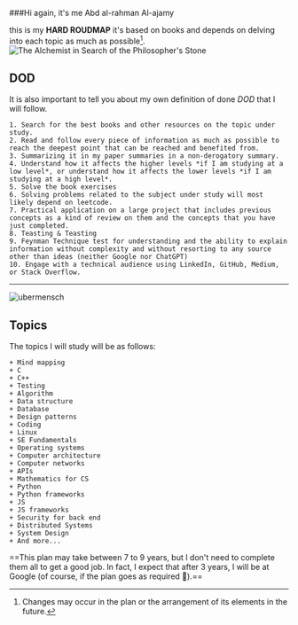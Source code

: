 ###Hi again, it's me Abd al-rahman Al-ajamy

this is my **HARD ROUDMAP** it's based on books and depends on delving into each topic as much as possible[^1].
![The Alchemist in Search of the Philosopher's Stone][Alchemist]

## DOD
It is also important to tell you about my own definition of done *DOD* that I will follow.

    1. Search for the best books and other resources on the topic under study.
    2. Read and follow every piece of information as much as possible to reach the deepest point that can be reached and benefited from.
    3. Summarizing it in my paper summaries in a non-derogatory summary.
    4. Understand how it affects the higher levels *if I am studying at a low level*, or understand how it affects the lower levels *if I am studying at a high level*.
    5. Solve the book exercises
    6. Solving problems related to the subject under study will most likely depend on leetcode.
    7. Practical application on a large project that includes previous concepts as a kind of review on them and the concepts that you have just completed.
    8. Teasting & Teasting
    9. Feynman Technique test for understanding and the ability to explain information without complexity and without resorting to any source other than ideas (neither Google nor ChatGPT)
    10. Engage with a technical audience using LinkedIn, GitHub, Medium, or Stack Overflow.

***
![ubermensch][ubermensch]
## Topics


The topics I will study will be as follows:

    + Mind mapping
    + C
    + C++
    + Testing 
    + Algorithm 
    + Data structure 
    + Database 
    + Design patterns
    + Coding 
    + Linux 
    + SE Fundamentals 
    + Operating systems
    + Computer architecture 
    + Computer networks
    + APIs
    + Mathematics for CS
    + Python 
    + Python frameworks
    + JS
    + JS frameworks 
    + Security for back end 
    + Distributed Systems
    + System Design
    + And more...

==This plan may take between 7 to 9 years, but I don't need to complete them all to get a good job. In fact, I expect that after 3 years, I will be at Google (of course, if the plan goes as required 🙂).==

[^1]: Changes may occur in the plan or the arrangement of its elements in the future.

[Alchemist]: https://upload.wikimedia.org/wikipedia/commons/thumb/9/9c/Joseph_Wright_of_Derby_The_Alchemist.jpg/1579px-Joseph_Wright_of_Derby_The_Alchemist.jpg

[ubermensch]: https://media.licdn.com/dms/image/v2/D4E12AQHBqrb0K5rkng/article-cover_image-shrink_720_1280/article-cover_image-shrink_720_1280/0/1727021547548?e=2147483647&v=beta&t=bHhmPrHI1hyxrj4CoqByOjtMOePfUELiJk1mU5IAA3k
